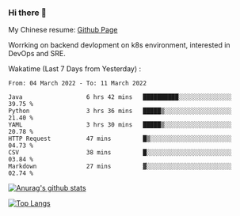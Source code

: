 ### Hi there 👋

My Chinese resume: [Github Page](https://spencercjh.github.io/resume/)

Worrking on backend devlopment on k8s environment, interested in DevOps and SRE.

Wakatime (Last 7 Days from Yesterday) :

<!--START_SECTION:waka-->

```text
From: 04 March 2022 - To: 11 March 2022

Java                  6 hrs 42 mins   ██████████░░░░░░░░░░░░░░░   39.75 %
Python                3 hrs 36 mins   █████▒░░░░░░░░░░░░░░░░░░░   21.40 %
YAML                  3 hrs 30 mins   █████▒░░░░░░░░░░░░░░░░░░░   20.78 %
HTTP Request          47 mins         █▒░░░░░░░░░░░░░░░░░░░░░░░   04.73 %
CSV                   38 mins         █░░░░░░░░░░░░░░░░░░░░░░░░   03.84 %
Markdown              27 mins         ▓░░░░░░░░░░░░░░░░░░░░░░░░   02.74 %
```

<!--END_SECTION:waka-->

[![Anurag's github stats](https://github-readme-stats.vercel.app/api?username=spencercjh&theme=tokyonight&show_icons=true)](https://github.com/anuraghazra/github-readme-stats)

[![Top Langs](https://github-readme-stats.vercel.app/api/top-langs/?username=spencercjh&layout=compact&theme=tokyonight)](https://github.com/anuraghazra/github-readme-stats)
